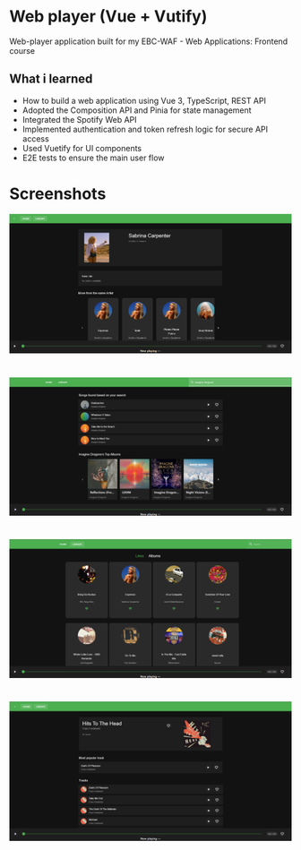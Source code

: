 # Web player (Vue + Vutify)
Web-player application built for my EBC-WAF - Web Applications: Frontend course

## What i learned
- How to build a web application using Vue 3, TypeScript, REST API
- Adopted the Composition API and Pinia for state management
- Integrated the Spotify Web API
- Implemented authentication and token refresh logic for secure API access
- Used Vuetify for UI components
- E2E tests to ensure the main user flow

# Screenshots
![detail](vite-project/assets/detail.png)
#
![search](vite-project/assets/search.png)
#
![likes](vite-project/assets/likes.png)
#
![alb](vite-project/assets/alb.png)
